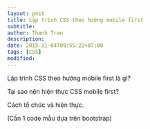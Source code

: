 ```yaml
---
layout: post
title: Lập trình CSS theo hướng mobile first
subtitle:
author: Thanh Tran
description:
date: 2015-11-04T09:55:22+07:00
tags: [CSS]
modified:
---
```


Lập trình CSS theo hướng mobile first là gì?


Tại sao nên hiện thực CSS mobile first?


Cách tổ chức và hiện thực.


(Cần 1 code mẫu dựa trên bootstrap)



